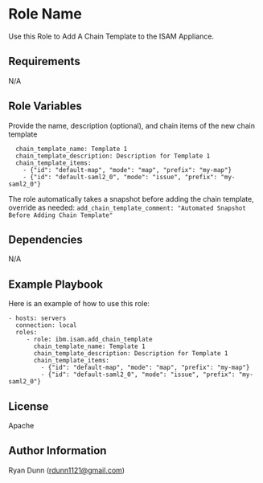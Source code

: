 Role Name
=========

Use this Role to Add A Chain Template to the ISAM Appliance.

Requirements
------------
N/A

Role Variables
--------------

Provide the name, description (optional), and chain items of the new chain template
```
  chain_template_name: Template 1
  chain_template_description: Description for Template 1
  chain_template_items:
    - {"id": "default-map", "mode": "map", "prefix": "my-map"}
    - {"id": "default-saml2_0", "mode": "issue", "prefix": "my-saml2_0"}
```

The role automatically takes a snapshot before adding the chain template, override as needed:
`add_chain_template_comment: "Automated Snapshot Before Adding Chain Template"`

Dependencies
------------
N/A

Example Playbook
----------------

Here is an example of how to use this role:

    - hosts: servers
      connection: local
      roles:
         - role: ibm.isam.add_chain_template
           chain_template_name: Template 1
           chain_template_description: Description for Template 1
           chain_template_items:
             - {"id": "default-map", "mode": "map", "prefix": "my-map"}
             - {"id": "default-saml2_0", "mode": "issue", "prefix": "my-saml2_0"}

License
-------

Apache

Author Information
------------------

Ryan Dunn (rdunn1121@gmail.com)
